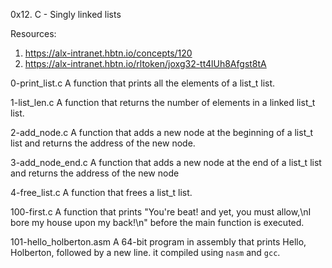 0x12. C - Singly linked lists

Resources:
1. https://alx-intranet.hbtn.io/concepts/120
2. https://alx-intranet.hbtn.io/rltoken/joxg32-tt4lUh8Afgst8tA

0-print_list.c
A function that prints all the elements of a list_t list.

1-list_len.c
A function that returns the number of elements in a linked list_t list.

2-add_node.c
A function that adds a new node at the beginning of a list_t list and returns the address of the new node.

3-add_node_end.c
A function that adds a new node at the end of a list_t list and returns the address of the new node

4-free_list.c
A function that frees a list_t list.

100-first.c
A function that prints "You're beat! and yet, you must allow,\nI bore my house upon my back!\n" before the main function is executed.

101-hello_holberton.asm
A 64-bit program in assembly that prints Hello, Holberton, followed by a new line. it compiled using `nasm` and `gcc`.
